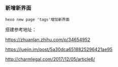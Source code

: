 ### 新增新界面

```
hexo new page 'tags'增加新界面

```


搭建参考地址：

https://zhuanlan.zhihu.com/p/34654952

https://juejin.im/post/5a30dca6518825296421ae95

http://charmlegal.com/2017/12/05/article6/